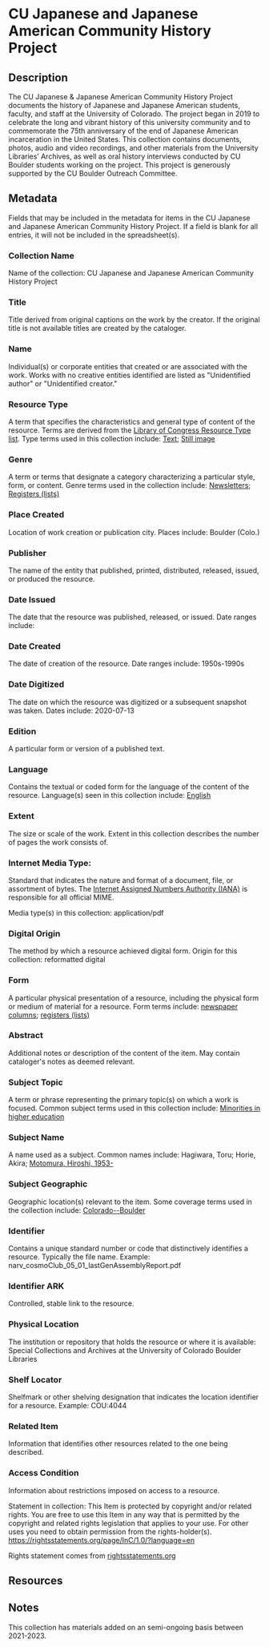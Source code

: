 # CU Japanese and Japanese American Community History Project
## Description
The CU Japanese &amp; Japanese American Community History Project documents the history of Japanese and Japanese American students, faculty, and staff at the University of Colorado. The project began in 2019 to celebrate the long and vibrant history of this university community and to commemorate the 75th anniversary of the end of Japanese American incarceration in the United States. This collection contains documents, photos, audio and video recordings, and other materials from the University Libraries’ Archives, as well as oral history interviews conducted by CU Boulder students working on the project. This project is generously supported by the CU Boulder Outreach Committee.
## Metadata
Fields that may be included in the metadata for items in the CU Japanese and Japanese American Community History Project. If a field is blank for all entries, it will not be included in the spreadsheet(s).
### Collection Name
Name of the collection: CU Japanese and Japanese American Community History Project

### Title
Title derived from original captions on the work by the creator. If the original title is not available titles are created by the cataloger.

### Name
Individual(s) or corporate entities that created or are associated with the work. Works with no creative entities identified are listed as "Unidentified author" or "Unidentified creator."

### Resource Type
A term that specifies the characteristics and general type of content of the resource. Terms are derived from the [Library of Congress Resource Type list](https://id.loc.gov/vocabulary/resourceTypes.html). Type terms used in this collection include: [Text](https://id.loc.gov/vocabulary/resourceTypes/txt.html); [Still image](https://id.loc.gov/vocabulary/resourceTypes/img.html)
### Genre
A term or terms that designate a category characterizing a particular style, form, or content. Genre terms used in the collection include: [Newsletters](http://id.loc.gov/authorities/genreForms/gf2014026131); [Registers (lists)](http://id.loc.gov/authorities/genreForms/gf2014026166)  

### Place Created
Location of work creation or publication city. Places include: Boulder (Colo.)
### Publisher
The name of the entity that published, printed, distributed, released, issued, or produced the resource.
### Date Issued
The date that the resource was published, released, or issued. Date ranges include:

### Date Created
The date of creation of the resource. Date ranges include: 1950s-1990s

### Date Digitized
The date on which the resource was digitized or a subsequent snapshot was taken. Dates include: 2020-07-13

### Edition
A particular form or version of a published text.

### Language
Contains the textual or coded form for the language of the content of the resource. Language(s) seen in this collection include: [English](http://id.loc.gov/vocabulary/iso639-2/eng)

### Extent
The size or scale of the work. Extent in this collection describes the number of pages the work consists of.

### Internet Media Type: 
Standard that indicates the nature and format of a document, file, or assortment of bytes. The [Internet Assigned Numbers Authority (IANA)](https://www.iana.org/assignments/media-types/media-types.xhtml) is responsible for all official MIME. 

Media type(s) in this collection: application/pdf

### Digital Origin
The method by which a resource achieved digital form. Origin for this collection: reformatted digital

### Form
A particular physical presentation of a resource, including the physical form or medium of material for a resource. Form terms include: [newspaper columns](http://vocab.getty.edu/aat/300026441); [registers (lists)](http://vocab.getty.edu/aat/300027168)


### Abstract
Additional notes or description of the content of the item. May contain cataloger's notes as deemed relevant.

### Subject Topic
A term or phrase representing the primary topic(s) on which a work is focused. Common subject terms used in this collection include: [Minorities in higher education](http://id.worldcat.org/fast/1741187)

### Subject Name
A name used as a subject. Common names include: Hagiwara, Toru; Horie, Akira; [Motomura, Hiroshi, 1953-](http://id.loc.gov/authorities/names/n95040776)

### Subject Geographic
Geographic location(s) relevant to the item. Some coverage terms used in the collection include: [Colorado--Boulder](http://id.worldcat.org/fast/1206092)

### Identifier
Contains a unique standard number or code that distinctively identifies a resource. Typically the file name. Example: narv_cosmoClub_05_01_lastGenAssemblyReport.pdf

### Identifier ARK
Controlled, stable link to the resource.

### Physical Location
The institution or repository that holds the resource or where it is available: Special Collections and Archives at the University of Colorado Boulder Libraries

### Shelf Locator
Shelfmark or other shelving designation that indicates the location identifier for a resource. Example: COU:4044 

### Related Item
Information that identifies other resources related to the one being described.

### Access Condition
Information about restrictions imposed on access to a resource.

Statement in collection: This Item is protected by copyright and/or related rights. You are free to use this Item in any way that is permitted by the copyright and related rights legislation that applies to your use. For other uses you need to obtain permission from the rights-holder(s). https://rightsstatements.org/page/InC/1.0/?language=en

Rights statement comes from [rightsstatements.org](https://rightsstatements.org/page/1.0/?language=en)


## Resources

## Notes
This collection has materials added on an semi-ongoing basis between 2021-2023.
